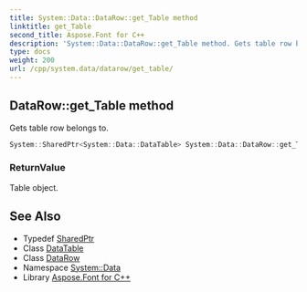 ```yaml
---
title: System::Data::DataRow::get_Table method
linktitle: get_Table
second_title: Aspose.Font for C++
description: 'System::Data::DataRow::get_Table method. Gets table row belongs to in C++.'
type: docs
weight: 200
url: /cpp/system.data/datarow/get_table/
---
```

## DataRow::get_Table method


Gets table row belongs to.

```cpp
System::SharedPtr<System::Data::DataTable> System::Data::DataRow::get_Table()
```


### ReturnValue

Table object.

## See Also

* Typedef [SharedPtr](../../../system/sharedptr/)
* Class [DataTable](../../datatable/)
* Class [DataRow](../)
* Namespace [System::Data](../../)
* Library [Aspose.Font for C++](../../../)
